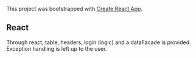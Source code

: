 This project was bootstrapped with [Create React App](https://github.com/facebook/create-react-app).

## React
Through react; table, headers, login (logic) and a dataFacade is provided. Exception handling is left up to the user.

